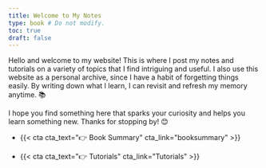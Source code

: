 ```yaml
---
title: Welcome to My Notes
type: book # Do not modify.
toc: true
draft: false
---
```

Hello and welcome to my website! This is where I post my notes and tutorials on a variety of topics that I find intriguing and useful. I also use this website as a personal archive, since I have a habit of forgetting things easily. By writing down what I learn, I can revisit and refresh my memory anytime. 📚

I hope you find something here that sparks your curiosity and helps you learn something new. Thanks for stopping by! 😊

<!-- Feel free to share your thoughts and feedback in the comments section. -->

- {{< cta cta_text="👉 Book Summary" cta_link="booksummary" >}}

- {{< cta cta_text="👉 Tutorials" cta_link="Tutorials" >}}

